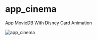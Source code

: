 # app_cinema

App MovieDB With Disney Card Animation



![app_cinema](https://user-images.githubusercontent.com/55218990/195731553-29e36013-7044-4175-952b-5fae84209656.gif)
